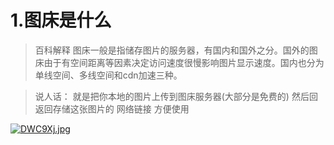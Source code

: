 # 1.图床是什么
> 百科解释 图床一般是指储存图片的服务器，有国内和国外之分。国外的图床由于有空间距离等因素决定访问速度很慢影响图片显示速度。国内也分为单线空间、多线空间和cdn加速三种。

>说人话： 就是把你本地的图片上传到图床服务器(大部分是免费的) 然后回返回存储这张图片的 网络链接 方便使用

[![DWC9Xj.jpg](https://s3.ax1x.com/2020/11/30/DWC9Xj.jpg)](https://s3.ax1x.com/2020/11/30/DWC9Xj.jpg)
